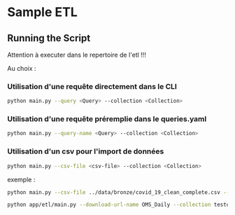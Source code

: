 # Sample ETL

## Running the Script
Attention à executer dans le repertoire de l'etl !!!

Au choix :
### Utilisation d'une requête directement dans le CLI
```bash
python main.py --query <Query> --collection <Collection>
```

### Utilisation d'une requête préremplie dans le queries.yaml
```bash
python main.py --query-name <Query> --collection <Collection>
```

### Utilisation d'un csv pour l'import de données
```bash
python main.py --csv-file <csv-file> --collection <Collection>
```

exemple : 
```bash
python main.py --csv-file ../data/bronze/covid_19_clean_complete.csv --collection covid19_kaggle

python app/etl/main.py --download-url-name OMS_Daily --collection testos
```

